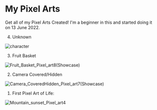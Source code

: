 # My Pixel Arts
Get all of my Pixel Arts Created! I'm a beginner in this and started doing it on 13 June 2022.

4. Unknown

![character](https://user-images.githubusercontent.com/98607285/175804305-4a89c06e-ca9e-488b-895a-36427b4dcd58.png)

3. Fruit Basket

![Fruit_Basket_Pixel_art8(Showcase)](https://user-images.githubusercontent.com/98607285/173849965-b38990be-c603-437d-83df-498a8ae95bb6.png)

2. Camera Covered/Hidden

![Camera_CoveredHidden_Pixel_art7(Showcase)](https://user-images.githubusercontent.com/98607285/173836675-d1d61fb9-d99c-4931-a24e-1e3da9095267.png)

1. First Pixel Art of Life:

![Mountain_sunset_Pixel_art4](https://user-images.githubusercontent.com/98607285/173622518-b509afd5-b3a6-4a4f-af33-d00c58fc5c02.png)
